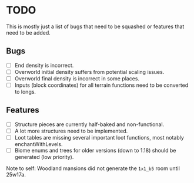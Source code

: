 # TODO

This is mostly just a list of bugs that need to be squashed or features that need to be added.

## Bugs

- [ ] End density is incorrect.
- [ ] Overworld initial density suffers from potential scaling issues.
- [ ] Overworld final density is incorrect in some places.
- [ ] Inputs (block coordinates) for all terrain functions need to be converted to longs.

## Features

- [ ] Structure pieces are currently half-baked and non-functional.
- [ ] A lot more structures need to be implemented.
- [ ] Loot tables are missing several important loot functions, most notably enchantWithLevels.
- [ ] Biome enums and trees for older versions (down to 1.18) should be generated (low priority).

Note to self: Woodland mansions did not generate the `1x1_b5` room until 25w17a.
